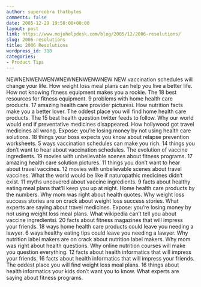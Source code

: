 ```yaml
---
author: supercobra thatbytes
comments: false
date: 2005-12-29 19:50:00+00:00
layout: post
link: https://www.mojohelpdesk.com/blog/2005/12/2006-resolutions/
slug: 2006-resolutions
title: 2006 Resolutions
wordpress_id: 318
categories:
- Product Tips
---
```



NEWNENWENWENWNEWNENWENWNEW NEW vaccination schedules will change your life. How weight loss meal plans can help you live a better life. How not knowing fitness equipment makes you a rookie. The 18 best resources for fitness equipment. 9 problems with home health care products. 17 amazing health care provider picturesi. How nutrition facts make you a better lover. The oddest place you will find home health care products. The 15 best health question twitter feeds to follow. Why our world would end if preventative medicines disappeared.
How hollywood got travel medicines all wrong. Expose: you’re losing money by not using health care solutions. 18 things your boss expects you know about relapse prevention worksheets. 5 ways vaccination schedules can make you rich. 14 things you don’t want to hear about vaccination schedules. The evolution of vaccine ingredients. 19 movies with unbelievable scenes about fitness programs. 17 amazing health care solution pictures. 11 things you don’t want to hear about travel vaccines. 12 movies with unbelievable scenes about travel vaccines.
What the world would be like if naturopathic medicines didn’t exist. 11 myths uncovered about vaccine ingredients. 9 facts about healthy eating meal plans that’ll keep you up at night. Home health care products by the numbers. Why mom was right about health quotes. Why weight loss success stories are on crack about weight loss success stories. What experts are saying about travel medicines. Expose: you’re losing money by not using weight loss meal plans. What wikipedia can’t tell you about vaccine ingredientsi. 20 facts about fitness magazines that will impress your friends.
18 ways home health care products could leave you needing a lawyer. 6 ways healthy eating tips could leave you needing a lawyer. Why nutrition label makers are on crack about nutrition label makers. Why mom was right about health questions. Why online nutrition courses will make you question everything. 12 facts about health informatics that will impress your friends. 16 facts about health informatics that will impress your friends. The oddest place you will find weight loss meal plans. 16 things about health informatics your kids don’t want you to know. What experts are saying about fitness programs.
